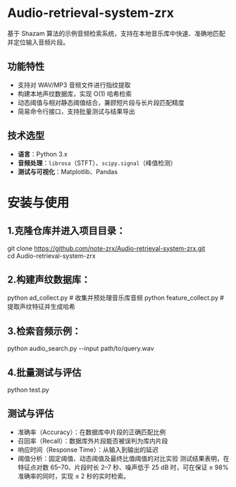 # Audio-retrieval-system-zrx
基于 Shazam 算法的示例音频检索系统，支持在本地音乐库中快速、准确地匹配并定位输入音频片段。

## 功能特性
- 支持对 WAV/MP3 音频文件进行指纹提取  
- 构建本地声纹数据库，实现 O(1) 哈希检索  
- 动态阈值与相对静态阈值结合，兼顾短片段与长片段匹配精度  
- 简易命令行接口，支持批量测试与结果导出

## 技术选型
- **语言**：Python 3.x  
- **音频处理**：`librosa`（STFT）、`scipy.signal`（峰值检测）
- **测试与可视化**：Matplotlib、Pandas

# 安装与使用
## 1.克隆仓库并进入项目目录：
git clone https://github.com/note-zrx/Audio-retrieval-system-zrx.git  
cd Audio-retrieval-system-zrx
## 2.构建声纹数据库：
python ad_collect.py        # 收集并预处理音乐库音频
python feature_collect.py   # 提取声纹特征并生成哈希
## 3.检索音频示例：
python audio_search.py --input path/to/query.wav
## 4.批量测试与评估
python test.py 

## 测试与评估
- 准确率（Accuracy）：在数据库中片段的正确匹配比例
- 召回率（Recall）：数据库外片段能否被误判为库内片段
- 响应时间（Response Time）：从输入到输出的延迟
- 阈值分析：固定阈值、动态阈值及最终比值阈值的对比实验
测试结果表明，在特征点对数 65–70、片段时长 2–7 秒、噪声低于 25 dB 时，可在保证 ≥ 98% 准确率的同时，实现 ≤ 2 秒的实时检索。
